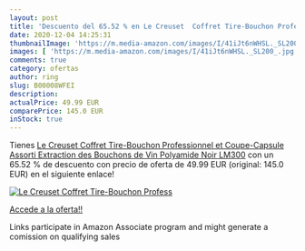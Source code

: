 ```yaml
---
layout: post
title: 'Descuento del 65.52 % en Le Creuset  Coffret Tire-Bouchon Profess'
date: 2020-12-04 14:25:31
thumbnailImage: 'https://m.media-amazon.com/images/I/41iJt6nWHSL._SL200_.jpg'
images: [ 'https://m.media-amazon.com/images/I/41iJt6nWHSL._SL200_.jpg' ]
comments: true
category: ofertas
author: ring
slug: B00008WFEI
description:
actualPrice: 49.99 EUR
comparePrice: 145.0 EUR
inStock: true
---
```


Tienes [Le Creuset  Coffret Tire-Bouchon Professionnel et Coupe-Capsule Assorti  Extraction des Bouchons de Vin  Polyamide  Noir  LM300](https://www.amazon.fr/dp/B00008WFEI/?tag=tolees0d-21) con un 65.52 % de descuento con precio de oferta de 49.99 EUR (original: 145.0 EUR) en el siguiente enlace!

[![Le Creuset  Coffret Tire-Bouchon Profess](https://m.media-amazon.com/images/I/41iJt6nWHSL._SL200_.jpg)](https://www.amazon.fr/dp/B00008WFEI/?tag=tolees0d-21)

[Accede a la oferta!!](https://www.amazon.fr/dp/B00008WFEI/?tag=tolees0d-21)

Links participate in Amazon Associate program and might generate a comission on qualifying sales


